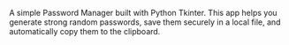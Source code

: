 A simple Password Manager built with Python Tkinter.
This app helps you generate strong random passwords, save them securely in a local file, and automatically copy them to the clipboard.